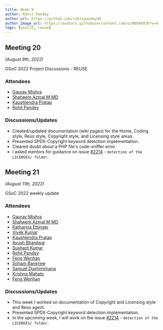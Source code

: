 ```yaml
---
title: Week 9
author: Rohit Pandey
author_url: https://github.com/rohitpandey49
author_image_url: https://avatars.githubusercontent.com/u/80946926?v=4
tags: [gsoc22, reuse]
---
```


<!--
SPDX-License-Identifier: CC-BY-SA-4.0

SPDX-FileCopyrightText: 2022 Rohit Pandey <rohit.pandey4900@gmail.com>
-->

## Meeting 20
*(August 9th, 2022)*

GSoC 2022 Project Discussions - REUSE

### Attendees

- [Gaurav Mishra](https://github.com/GMishx)
- [Shaheem Azmal M MD](https://github.com/shaheemazmalmmd)
- [Kaushlendra Pratap](https://github.com/Kaushl2208)
- [Rohit Pandey](https://github.com/rohitpandey49)

### Discussions/Updates

- Created/updated documentation (wiki pages) for the Home, Coding style, Reso style, Copyright style, and Licensing style areas.
- Presented SPDX-Copyright keyword detection implementation.
- Cleared doubt about a PHP file's code-sniffer error.
- I asked mentors for guidance on issue [#2214](https://github.com/fossology/fossology/issues/2214) - `detection of the LICENSES/ folder`.

## Meeting 21
*(August 11th, 2022)*

GSoC 2022 weekly update

### Attendees

- [Gaurav Mishra](https://github.com/GMishx)
- [Shaheem Azmal M MD](https://github.com/shaheemazmalmmd)
- [Katharina Ettinger](https://github.com)
- [Vivek Kumar](https://github.com/viv9k)
- [Kaushlendra Pratap](https://github.com/Kaushl2208)
- [Ayush Bhardwaj](https://github.com/hastagAB)
- [Sushant Kumar](https://github.com/its-sushant)
- [Rohit Pandey](https://github.com/rohitpandey49)
- [Feng Wenhan](https://github.com/fwhdzh)
- [Soham Banerjee](https://github.com/soham4abc)
- [Samuel Dushimimana](https://github.com/dushimsam)
- [Krishna Mahato](https://github.com/krishna9304)
- [Feng Wenhan](https://github.com/fwhdzh)

### Discussions/Updates

- This week I worked on documentation of Copyright and Licensing style and Reso agent.
- Presented SPDX-Copyright keyword detection implementation.
- In the upcoming week, I will work on the issue [#2214](https://github.com/fossology/fossology/issues/2214) - `detection of the LICENSES/ folder`.